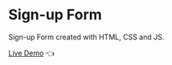 # Sign-up Form

Sign-up Form created with HTML, CSS and JS.

[Live Demo](https://amir-merchad.github.io/Sign-up-Form/) :point_left: